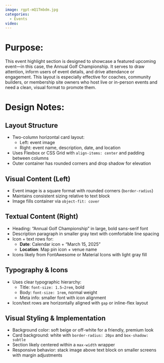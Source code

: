 ```yaml
---
image: rgpt-mQ1Tmbdm.jpg
categories:
  - Events
video:
---
```

# Purpose:
This event highlight section is designed to showcase a featured upcoming event—in this case, the Annual Golf Championship. It serves to draw attention, inform users of event details, and drive attendance or engagement. This layout is especially effective for coaches, community builders, or membership site owners who host live or in-person events and need a clean, visual format to promote them.

# Design Notes:

## Layout Structure
* Two-column horizontal card layout:
  - Left: event image
  - Right: event name, description, date, and location
* Uses Flexbox or CSS Grid with `align-items: center` and padding between columns
* Outer container has rounded corners and drop shadow for elevation

## Visual Content (Left)
* Event image is a square format with rounded corners (`border-radius`)
* Maintains consistent sizing relative to text block
* Image fills container via `object-fit: cover`

## Textual Content (Right)
* Heading: “Annual Golf Championship” in large, bold sans-serif font
* Description paragraph in smaller gray text with comfortable line spacing
* Icon + text rows for:
  - **Date**: Calendar icon + “March 15, 2025”
  - **Location**: Map pin icon + venue name
* Icons likely from FontAwesome or Material Icons with light gray fill

## Typography & Icons
* Uses clear typographic hierarchy:
  - Title: `font-size: 1.5–2rem`, bold
  - Body: `font-size: 1rem`, normal weight
  - Meta info: smaller font with icon alignment
* Icon/text rows are horizontally aligned with `gap` or inline-flex layout

## Visual Styling & Implementation
* Background color: soft beige or off-white for a friendly, premium look
* Card background: white with `border-radius: 20px` and `box-shadow: subtle`
* Section likely centered within a `max-width` wrapper
* Responsive behavior: stack image above text block on smaller screens with margin adjustments
